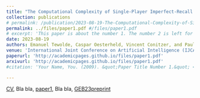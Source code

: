 ```yaml
---
title: "The Computational Complexity of Single-Player Imperfect-Recall Games"
collection: publications
# permalink: /publication/2023-08-19-The-Computational-Complexity-of-Single-Player-Imperfect-Recall-Games
permalink: ../files/paper1.pdf #/files/paper1.pdf 
# excerpt: 'This paper is about the number 1. The number 2 is left for future work.'
date: 2023-08-19
authors: Emanuel Tewolde, Caspar Oesterheld, Vincent Conitzer, and Paul W. Goldberg
venue: 'International Joint Conference on Artificial Intelligence (IJCAI) 2023'
paperurl: 'http://academicpages.github.io/files/paper1.pdf'
arxivurl: 'http://academicpages.github.io/files/paper1.pdf'
#citation: 'Your Name, You. (2009). &quot;Paper Title Number 1.&quot; <i>Journal 1</i>. 1(1).'

---
```


<a href=" ../files/CV_Emanuel_Tewolde_26_04_23.pdf " target="_blank"  rel="noopener noreferrer">CV</a>, Bla bla, <a href=" ../files/paper1.pdf " target="_blank"  rel="noopener noreferrer">paper1</a>, Bla bla, <a href=" ../files/GEB23preprint.pdf " target="_blank"  rel="noopener noreferrer">GEB23preprint</a>


